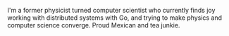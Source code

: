 I'm a former physicist turned computer scientist who currently finds joy working with distributed systems with Go, and trying to make physics and computer science converge. Proud Mexican and tea junkie.
